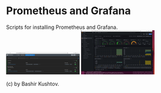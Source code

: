 # Prometheus and Grafana
Scripts for installing Prometheus and Grafana.
<img src="https://github.com/gearup2000/prometheus_and_grafana/blob/main/prometeus.png" alt="Prometheus" width="200"/>
<img src="https://github.com/gearup2000/prometheus_and_grafana/blob/main/grafana_node_expoerter.png" alt="node_exporter" width="200"/>



(c) by Bashir Kushtov.
